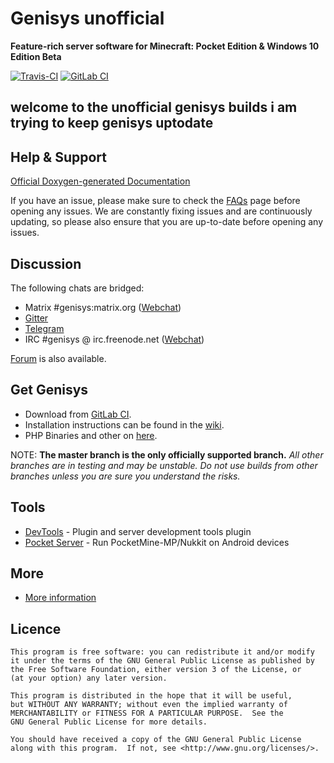Genisys unofficial
===================

__Feature-rich server software for Minecraft: Pocket Edition & Windows 10 Edition Beta__

[![Travis-CI](https://img.shields.io/travis/caspervanneck/Genisys/master.svg)](https://travis-ci.org/caspervanneck/Genisys)
[![GitLab CI](https://gitlab.com/itxtech/caspervanneck/badges/master/build.svg)](https://gitlab.com/caspervanneck/genisys/pipelines?scope=branches)

## welcome to the unofficial genisys builds  i am trying to keep genisys uptodate

Help & Support
-------------
[Official Doxygen-generated Documentation](https://storage.googleapis.com/itx-technologies-141911.appspot.com/docs/genisys/index.html)

If you have an issue, please make sure to check the [FAQs](https://github.com/iTXTech/Genisys/wiki/FAQs) page before opening any issues. We are constantly fixing issues and are continuously updating, so please also ensure that you are up-to-date before opening any issues.


Discussion
-------------
The following chats are bridged:

* Matrix #genisys:matrix.org ([Webchat](https://riot.im/app/#/room/#genisys:matrix.org))
* [Gitter](https://gitter.im/iTXTech/Genisys?utm_source=badge&utm_medium=badge&utm_campaign=pr-badge&utm_content=badge)
* [Telegram](https://telegram.me/itxtech_genisys)
* IRC #genisys @ irc.freenode.net ([Webchat](http://webchat.freenode.net/?channels=#genisys))

[Forum](https://forum.itxtech.org/) is also available.

Get Genisys
-------------
* Download from [GitLab CI](https://gitlab.com/itxtech/genisys/pipelines?scope=branches).
* Installation instructions can be found in the [wiki](https://github.com/iTXTech/Genisys/wiki).
* PHP Binaries and other on [here](https://itxtech.org/genisys/get/).

NOTE: **The master branch is the only officially supported branch.**
_All other branches are in testing and may be unstable. Do not use builds from other branches unless you are sure you understand the risks._

Tools
-------------
* [DevTools](https://github.com/pmmp/PocketMine-DevTools) - Plugin and server development tools plugin
* [Pocket Server](https://github.com/fengberd/MinecraftPEServer) - Run PocketMine-MP/Nukkit on Android devices

More
-------------
* [More information](https://github.com/iTXTech/Genisys/wiki/More-information)

Licence
-------------
	This program is free software: you can redistribute it and/or modify
	it under the terms of the GNU General Public License as published by
	the Free Software Foundation, either version 3 of the License, or
	(at your option) any later version.

	This program is distributed in the hope that it will be useful,
	but WITHOUT ANY WARRANTY; without even the implied warranty of
	MERCHANTABILITY or FITNESS FOR A PARTICULAR PURPOSE.  See the
	GNU General Public License for more details.

	You should have received a copy of the GNU General Public License
	along with this program.  If not, see <http://www.gnu.org/licenses/>.

